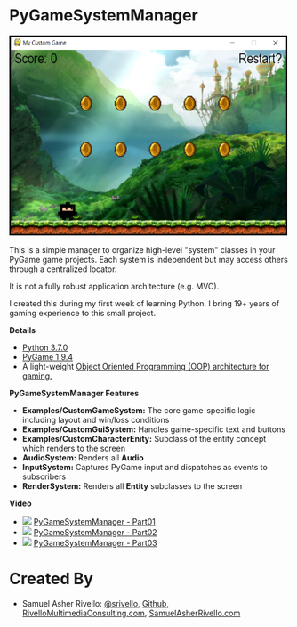 PyGameSystemManager
=============

<img src="https://raw.githubusercontent.com/RivelloMultimediaConsulting/PyGameSystemManager/master/Documentation/PyGameSystemManager_Screenshot01.png" width="500" />
  
This is a simple manager to organize high-level "system" classes in your PyGame game projects. Each system is independent but may access others through a centralized locator. 

It is not a fully robust application architecture (e.g. MVC).

I created this during my first week of learning Python. I bring 19+ years of gaming experience to this small project.

**Details**

* <a href="https://www.python.org/" target="_blank">Python 3.7.0</a>
* <a href="https://www.pygame.org/" target="_blank">PyGame 1.9.4</a>
* A light-weight <a href="https://en.wikipedia.org/wiki/Object-oriented_programming" target="_blank">Object Oriented Programming (OOP) architecture for gaming.</a>

**PyGameSystemManager Features**

* **Examples/CustomGameSystem:** The core game-specific logic including layout and win/loss conditions
* **Examples/CustomGuiSystem:** Handles game-specific text and buttons
* **Examples/CustomCharacterEnity:** Subclass of the entity concept which renders to the screen
* **AudioSystem:** Renders all **Audio**
* **InputSystem:** Captures PyGame input and dispatches as events to subscribers
* **RenderSystem:** Renders all **Entity** subclasses to the screen

**Video**

* <img src="https://cdn2.iconfinder.com/data/icons/social-media-2161/512/Line-icon_movies_social_videos_web_youtube-512.png" width = "30"> <a href="https://youtu.be/XLIMAjdPhpE" target="_blank">PyGameSystemManager - Part01</a>
* <img src="https://cdn2.iconfinder.com/data/icons/social-media-2161/512/Line-icon_movies_social_videos_web_youtube-512.png" width = "30"> <a href="https://youtu.be/qjA9vYtS54c" target="_blank">PyGameSystemManager - Part02</a>
* <img src="https://cdn2.iconfinder.com/data/icons/social-media-2161/512/Line-icon_movies_social_videos_web_youtube-512.png" width = "30"> <a href="https://youtu.be/0WFjoRviPvM" target="_blank">PyGameSystemManager - Part03</a>
  
Created By
=============

- Samuel Asher Rivello: <a href="https://twitter.com/srivello/" target="_blank">@srivello</a>, <a href="http://www.github.com/RivelloMultimediaConsulting/" target="_blank">Github</a>, <a href="http://RivelloMultimediaConsulting.com/unity/" target="_blank">RivelloMultimediaConsulting.com</a>, <a href="http://www.SamuelAsherRivello.com" target="_blank">SamuelAsherRivello.com</a>

